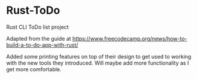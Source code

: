 # Rust-ToDo
Rust CLI ToDo list project

Adapted from the guide at https://www.freecodecamp.org/news/how-to-build-a-to-do-app-with-rust/

Added some printing features on top of their design to get used to working with the new tools they introduced. Will maybe add more functionality as I get more comfortable.
